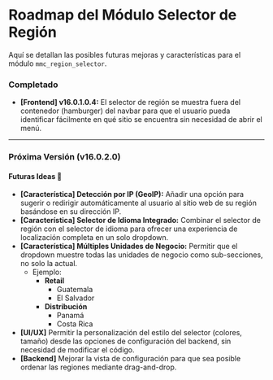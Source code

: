# Roadmap del Módulo Selector de Región

Aquí se detallan las posibles futuras mejoras y características para el módulo `mmc_region_selector`.

### Completado

* **[Frontend] v16.0.1.0.4:** El selector de región se muestra fuera del contenedor (hamburger) del navbar para que el usuario pueda identificar fácilmente en qué sitio se encuentra sin necesidad de abrir el menú.

---

### Próxima Versión (v16.0.2.0)

#### Futuras Ideas 🚀

* **[Característica] Detección por IP (GeoIP):** Añadir una opción para sugerir o redirigir automáticamente al usuario al sitio web de su región basándose en su dirección IP.
* **[Característica] Selector de Idioma Integrado:** Combinar el selector de región con el selector de idioma para ofrecer una experiencia de localización completa en un solo dropdown.
* **[Característica] Múltiples Unidades de Negocio:** Permitir que el dropdown muestre todas las unidades de negocio como sub-secciones, no solo la actual.
    * Ejemplo:
        * **Retail**
            * Guatemala
            * El Salvador
        * **Distribución**
            * Panamá
            * Costa Rica
* **[UI/UX]** Permitir la personalización del estilo del selector (colores, tamaño) desde las opciones de configuración del backend, sin necesidad de modificar el código.
* **[Backend]** Mejorar la vista de configuración para que sea posible ordenar las regiones mediante drag-and-drop.